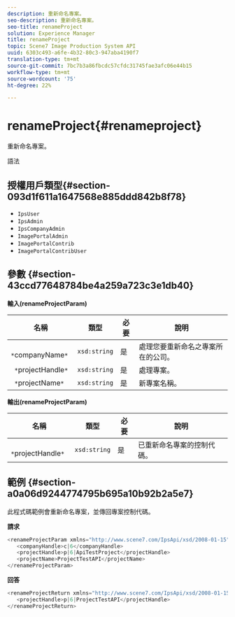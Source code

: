 ```yaml
---
description: 重新命名專案。
seo-description: 重新命名專案。
seo-title: renameProject
solution: Experience Manager
title: renameProject
topic: Scene7 Image Production System API
uuid: 6303c493-a6fe-4b32-80c3-947aba4190f7
translation-type: tm+mt
source-git-commit: 7bc7b3a86fbcdc57cfdc31745fae3afc06e44b15
workflow-type: tm+mt
source-wordcount: '75'
ht-degree: 22%

---
```



# renameProject{#renameproject}

重新命名專案。

語法

## 授權用戶類型{#section-093d1f611a1647568e885ddd842b8f78}

* `IpsUser`
* `IpsAdmin`
* `IpsCompanyAdmin`
* `ImagePortalAdmin`
* `ImagePortalContrib`
* `ImagePortalContribUser`

## 參數 {#section-43ccd77648784be4a259a723c3e1db40}

**輸入(renameProjectParam)**

| 名稱 | 類型 | 必要 | 說明 |
|---|---|---|---|
| ` *`companyName`*` | `xsd:string` | 是 | 處理您要重新命名之專案所在的公司。 |
| ` *`projectHandle`*` | `xsd:string` | 是 | 處理專案。 |
| ` *`projectName`*` | `xsd:string` | 是 | 新專案名稱。 |

**輸出(renameProjectParam)**

| 名稱 | 類型 | 必要 | 說明 |
|---|---|---|---|
| ` *`projectHandle`*` | `xsd:string` | 是 | 已重新命名專案的控制代碼。 |

## 範例 {#section-a0a06d9244774795b695a10b92b2a5e7}

此程式碼範例會重新命名專案，並傳回專案控制代碼。

**請求**

```java
<renameProjectParam xmlns="http://www.scene7.com/IpsApi/xsd/2008-01-15">
   <companyHandle>c|6</companyHandle>
   <projectHandle>p|6|ApiTestProject</projectHandle>
   <projectName>ProjectTestAPI</projectName>
</renameProjectParam>
```

**回答**

```java
<renameProjectReturn xmlns="http://www.scene7.com/IpsApi/xsd/2008-01-15">
   <projectHandle>p|6|ProjectTestAPI</projectHandle>
</renameProjectReturn>
```

